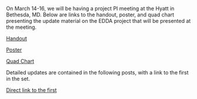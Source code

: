 On March 14-16, we will be having a project PI meeting 
at the Hyatt in Bethesda, MD. Below are links to the
handout, poster, and quad chart presenting the update
material on the EDDA project that will be presented at
the meeting.

[Handout](files/2017-3-13/handout_ascr_osu.docx)

[Poster](files/2017-3-13/poster_ascr_osu.ppt)

[Quad Chart](files/2017-3-13/quad_ascr_osu.ppt)

Detailed updates are contained in the following posts,
with a link to the first in the set.

[Direct link to the first](#)

